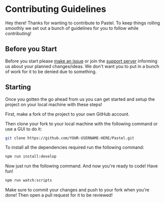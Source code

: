 # Contributing Guidelines

Hey there! Thanks for wanting to contribute to Pastel. To keep things rolling smoothly we set out a bunch of guidelines for you to follow while contributing!

## Before you Start

Before you start please [make an issue](https://github.com/SeasideDevs/Pastel/issues/) or join the [support server](https://dsc.gg/sea) informing us about your planned changes/ideas. We don't want you to put in a bunch of work for it to be denied due to something.

## Starting

Once you gotten the go ahead from us you can get started and setup the project on your local machine with these steps!

First, make a fork of the project to your own GitHub account.

Then clone your fork to your local machine with the following command or use a GUI to do it:
```bash
git clone https://github.com/YOUR-USERNAME-HERE/Pastel.git
```

To install all the dependencies required run the following command:
```bash
npm run install:develop
```

Now just run the following command. And now you're ready to code! Have fun!
```bash
npm run watch:scripts
```

Make sure to commit your changes and push to your fork when you're done! Then open a pull request for it to be reviewed!